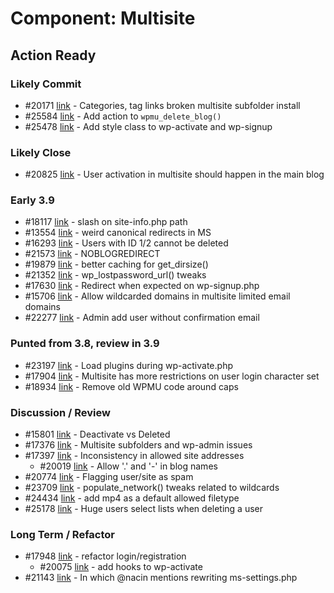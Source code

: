 # Component: Multisite

## Action Ready

### Likely Commit

* #20171 [link](http://core.trac.wordpress.org/ticket/20171) - Categories, tag links broken multisite subfolder install
* #25584 [link](http://core.trac.wordpress.org/ticket/25584) - Add action to `wpmu_delete_blog()`
* #25478 [link](http://core.trac.wordpress.org/ticket/25478) - Add style class to wp-activate and wp-signup

### Likely Close

* #20825 [link](http://core.trac.wordpress.org/ticket/20825) - User activation in multisite should happen in the main blog

### Early 3.9

* #18117 [link](http://core.trac.wordpress.org/ticket/18117) - slash on site-info.php path
* #13554 [link](http://core.trac.wordpress.org/ticket/13554) - weird canonical redirects in MS
* #16293 [link](http://core.trac.wordpress.org/ticket/16293) - Users with ID 1/2 cannot be deleted
* #21573 [link](http://core.trac.wordpress.org/ticket/21573) - NOBLOGREDIRECT
* #19879 [link](http://core.trac.wordpress.org/ticket/19879) - better caching for get_dirsize()
* #21352 [link](http://core.trac.wordpress.org/ticket/21352) - wp_lostpassword_url() tweaks
* #17630 [link](http://core.trac.wordpress.org/ticket/17630) - Redirect when expected on wp-signup.php
* #15706 [link](http://core.trac.wordpress.org/ticket/15706) - Allow wildcarded domains in multisite limited email domains
* #22277 [link](http://core.trac.wordpress.org/ticket/22277) - Admin add user without confirmation email

### Punted from 3.8, review in 3.9

* #23197 [link](http://core.trac.wordpress.org/ticket/23197) - Load plugins during wp-activate.php
* #17904 [link](http://core.trac.wordpress.org/ticket/17904) - Multisite has more restrictions on user login character set
* #18934 [link](http://core.trac.wordpress.org/ticket/18934) - Remove old WPMU code around caps

### Discussion / Review

* #15801 [link](http://core.trac.wordpress.org/ticket/15801) - Deactivate vs Deleted
* #17376 [link](http://core.trac.wordpress.org/ticket/17376) - Multisite subfolders and wp-admin issues
* #17397 [link](http://core.trac.wordpress.org/ticket/17397) - Inconsistency in allowed site addresses
	* #20019 [link](http://core.trac.wordpress.org/ticket/20019) - Allow '.' and '-' in blog names
* #20774 [link](http://core.trac.wordpress.org/ticket/20774) - Flagging user/site as spam
* #23709 [link](http://core.trac.wordpress.org/ticket/23709) - populate_network() tweaks related to wildcards
* #24434 [link](http://core.trac.wordpress.org/ticket/24434) - add mp4 as a default allowed filetype
* #25178 [link](http://core.trac.wordpress.org/ticket/25178) - Huge users select lists when deleting a user

### Long Term / Refactor

* #17948 [link](http://core.trac.wordpress.org/ticket/17948) - refactor login/registration
	* #20075 [link](http://core.trac.wordpress.org/ticket/20075) - add hooks to wp-activate
* #21143 [link](http://core.trac.wordpress.org/ticket/21143) - In which @nacin mentions rewriting ms-settings.php
